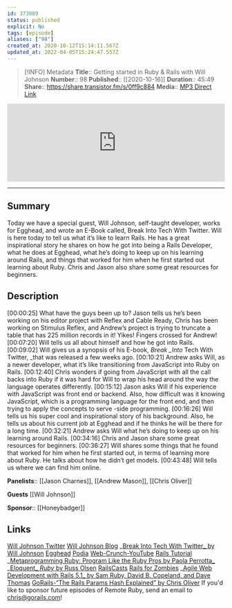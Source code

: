 ```yaml
---
id: 373089
status: published
explicit: No
tags: [episode]
aliases: ["98"]
created_at: 2020-10-12T15:14:11.567Z
updated_at: 2022-04-05T15:24:47.557Z
---
```


> [!INFO] Metadata
> **Title**:: Getting started in Ruby & Rails with Will Johnson
> **Number**:: 98
> **Published**:: [[2020-10-16]]
> **Duration**:: 45:49
> **Share**:: <https://share.transistor.fm/s/0ff9c884>
> **Media**:: [MP3 Direct Link](https://dts.podtrac.com/redirect.mp3/media.transistor.fm/0ff9c884/2d1c8f7b.mp3)

<iframe width="100%" height="180" frameborder="no" scrolling="no" seamless src="https://share.transistor.fm/e/0ff9c884/dark"></iframe>

---

## Summary

Today we have a special guest, Will Johnson, self-taught developer, works for Egghead, and wrote an E-Book called, Break Into Tech With Twitter. Will is here today to tell us what it’s like to learn Rails. He has a great inspirational story he shares on how he got into being a Rails Developer, what he does at Egghead, what he’s doing to keep up on his learning around Rails, and things that worked for him when he first started out learning about Ruby. Chris and Jason also share some great resources for beginners.

## Description

[00:00:25] What have the guys been up to? Jason tells us he’s been working on his editor project with Reflex and Cable Ready, Chris has been working on Stimulus Reflex, and Andrew’s project is trying to truncate a table that has 225 million records in it! Yikes! Fingers crossed for Andrew!
[00:07:20] Will tells us all about himself and how he got into Rails.
[00:09:02] Will gives us a synopsis of his E-book, _Break \_Into_ Tech With Twitter, \_that was released a few weeks ago.
[00:10:21] Andrew asks Will, as a newer developer, what it’s like transitioning from JavaScript into Ruby on Rails.
[00:12:40] Chris wonders if going from JavaScript with all the call backs into Ruby if it was hard for Will to wrap his head around the way the language operates differently.
[00:15:12] Jason asks Will if his experience with JavaScript was front end or backend. Also, how difficult was it knowing JavaScript, which is a programming language for the front end, and then trying to apply the concepts to serve -side programming.
[00:16:26] Will tells us his super cool and inspirational story of his background. Also, he tells us about his current job at Egghead and if he thinks he will be there for a long time.
[00:32:21] Andrew asks Will what he’s doing to keep up on his learning around Rails.
[00:34:16] Chris and Jason share some great resources for beginners.
[00:36:27] Will shares some things that he found that worked for him when he first started out, in terms of learning more about Ruby. He talks about how he didn’t get models.
[00:43:48] Will tells us where we can find him online.

**Panelists**:: [[Jason Charnes]], [[Andrew Mason]], [[Chris Oliver]]

**Guests** [[Will Johnson]]

**Sponsor**:: [[Honeybadger]]

## Links

[Will Johnson Twitter](https://twitter.com/willjohnsonio?lang=en)
[Will Johnson Blog](https://williamjohnson.dev/how-does-the-model-interact-with-the-database/)
_[Break Into Tech With Twitter\_ by Will Johnson](https://www.breakintotech.dev/break-into-tech-with-twitter)
[Egghead](https://egghead.io/)
[Podia](https://www.podia.com/)
[Web-Crunch-YouTube](https://www.youtube.com/c/webcrunch)
[Rails Tutorial](https://www.railstutorial.org/)
_[Metaprogramming Ruby: Program Like the Ruby Pros by Paola Perrotta\_](https://www.amazon.com/Metaprogramming-Ruby-Program-Like-Pros/dp/1934356476/ref=sr_1_4?crid=23XNJ9SI0FMCW&dchild=1&keywords=metaprogramming+ruby&qid=1602014908&sprefix=meta+programming+Ruby%2Caps%2C157&sr=8-4)
_[Eloquent_ _Ruby_ by Russ Olsen](https://www.amazon.com/Eloquent-Ruby-Addison-Wesley-Professional/dp/0321584104/ref=sr_1_1?dchild=1&keywords=eloquent+ruby&qid=1602015137&sr=8-1)
[RailsCasts](http://railscasts.com/)
[Rails for Zombies](https://www.pluralsight.com/courses/code-school-rails-for-zombies?aid=701j0000001heIoAAI&promo=&utm_source=non_branded&utm_medium=digital_paid_search_google&utm_campaign=US_Dynamic&utm_content=&gclid=EAIaIQobChMIx5He5-Og7AIVVcDICh2YNwnWEAAYASAAEgKCPPD_BwE)
_[Agile Web Development with Rails 5.1_ by Sam Ruby, David B. Copeland, and Dave Thomas](https://www.amazon.com/dp/1680502514/ref=emc_b_5_i)
[GoRails-“The Rails Params Hash Explained” by Chris Oliver](https://gorails.com/episodes/the-params-hash)
If you'd like to sponsor future episodes of Remote Ruby, send an email to chris@gorails.com!
